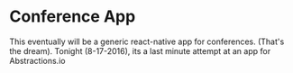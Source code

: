 # Conference App
This eventually will be a generic react-native app for conferences. (That's the dream).
Tonight (8-17-2016), its a last minute attempt at an app for Abstractions.io
